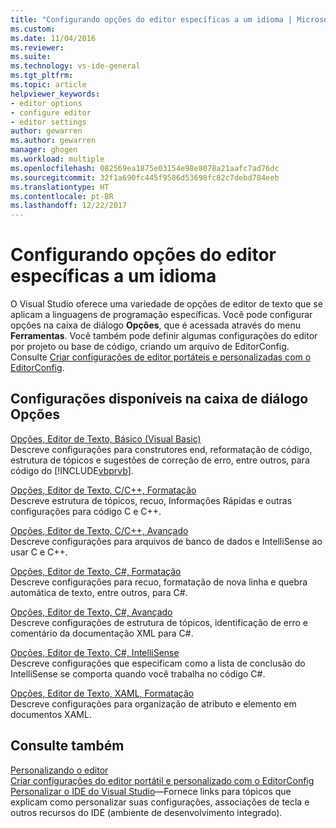 ```yaml
---
title: "Configurando opções do editor específicas a um idioma | Microsoft Docs"
ms.custom: 
ms.date: 11/04/2016
ms.reviewer: 
ms.suite: 
ms.technology: vs-ide-general
ms.tgt_pltfrm: 
ms.topic: article
helpviewer_keywords:
- editor options
- configure editor
- editor settings
author: gewarren
ms.author: gewarren
manager: ghogen
ms.workload: multiple
ms.openlocfilehash: 082569ea1875e03154e98e8078a21aafc7ad76dc
ms.sourcegitcommit: 32f1a690fc445f9586d53698fc82c7debd784eeb
ms.translationtype: HT
ms.contentlocale: pt-BR
ms.lasthandoff: 12/22/2017
---
```

# <a name="setting-language-specific-editor-options"></a>Configurando opções do editor específicas a um idioma

O Visual Studio oferece uma variedade de opções de editor de texto que se aplicam a linguagens de programação específicas. Você pode configurar opções na caixa de diálogo **Opções**, que é acessada através do menu **Ferramentas**. Você também pode definir algumas configurações do editor por projeto ou base de código, criando um arquivo de EditorConfig. Consulte [Criar configurações de editor portáteis e personalizadas com o EditorConfig](../../ide/create-portable-custom-editor-options.md).

## <a name="settings-available-in-the-options-dialog-box"></a>Configurações disponíveis na caixa de diálogo Opções

 [Opções, Editor de Texto, Básico (Visual Basic)](../../ide/reference/options-text-editor-basic-visual-basic.md)  
 Descreve configurações para construtores end, reformatação de código, estrutura de tópicos e sugestões de correção de erro, entre outros, para código do [!INCLUDE[vbprvb](../../code-quality/includes/vbprvb_md.md)].

 [Opções, Editor de Texto, C/C++, Formatação](../../ide/reference/options-text-editor-c-cpp-formatting.md)  
 Descreve estrutura de tópicos, recuo, Informações Rápidas e outras configurações para código C e C++.

 [Opções, Editor de Texto, C/C++, Avançado](../../ide/reference/options-text-editor-c-cpp-advanced.md)  
 Descreve configurações para arquivos de banco de dados e IntelliSense ao usar C e C++.

 [Opções, Editor de Texto, C#, Formatação](../../ide/reference/options-text-editor-csharp-formatting.md)  
 Descreve configurações para recuo, formatação de nova linha e quebra automática de texto, entre outros, para C#.

 [Opções, Editor de Texto, C#, Avançado](../../ide/reference/options-text-editor-csharp-advanced.md)  
 Descreve configurações de estrutura de tópicos, identificação de erro e comentário da documentação XML para C#.

 [Opções, Editor de Texto, C#, IntelliSense](../../ide/reference/options-text-editor-csharp-intellisense.md)  
 Descreve configurações que especificam como a lista de conclusão do IntelliSense se comporta quando você trabalha no código C#.

 [Opções, Editor de Texto, XAML, Formatação](../../ide/reference/options-text-editor-xaml-formatting.md)  
 Descreve configurações para organização de atributo e elemento em documentos XAML.

## <a name="see-also"></a>Consulte também

[Personalizando o editor](../../ide/customizing-the-editor.md)  
[Criar configurações do editor portátil e personalizado com o EditorConfig](../../ide/create-portable-custom-editor-options.md)  
[Personalizar o IDE do Visual Studio](../../ide/personalizing-the-visual-studio-ide.md)&mdash;Fornece links para tópicos que explicam como personalizar suas configurações, associações de tecla e outros recursos do IDE (ambiente de desenvolvimento integrado).